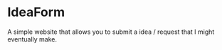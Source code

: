 # IdeaForm
A simple website that allows you to submit a idea / request that I might eventually make.
